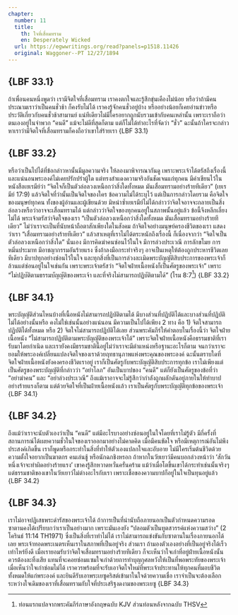 ```yaml
---
chapter:
  number: 11
  title:
    th: ใจที่เสื่อมทราม
    en: Desperately Wicked
  url: https://egwwritings.org/read?panels=p1518.11426
  original: Waggoner--PT 12/27/1894
---
```


## {LBF 33.1}

ถ้าเพื่อนคนหนึ่งพูดว่า เรามีจิตใจที่เสื่อมทราม เราคงตกใจและรู้สึกขุ่นเคืองไม่น้อย หรือว่าถ้ามีคนประณามเราว่าเป็นคนชั่วช้า ก็คงรับไม่ได้ เราคงรู้จักคนชั่วอยู่บ้าง หรืออย่างน้อยก็เคยอ่านข่าวหรือประวัติเกี่ยวกับคนชั่วช้าสามานย์ แน่ทีเดียวไม่มีใครอยากถูกนับรวมเข้ากับคนเหล่านั้น เพราะเราถือว่าตนเองอยู่ในจำพวก “คนดี” แม้จะไม่ดีที่สุดก็ตาม แต่ก็ไม่ได้ทำอะไรที่จัดว่า “ชั่ว” ฉะนั้นถ้าใครจะกล่าวหาเราว่ามีจิตใจที่เสื่อมทรามก็คงถือว่าเขาใส่ร้ายเรา {LBF 33.1}

## {LBF 33.2}

หรือว่าเป็นไปได้ที่ข้อกล่าวหานั้นมีมูลความจริง ให้ลองมาพิจารณากันดู เพราะพระเจ้าได้ตรัสถึงเรื่องนี้ และแน่นอนพระองค์ไม่เคยปรักปรำผู้ใด แต่ทรงสำแดงความจริงอันชัดเจนแก่ทุกคน มีคำเขียนไว้ในหนังสือเยเรมีย์ว่า “จิตใจก็เป็นตัวล่อลวงเหนือกว่าสิ่งใดทั้งหมด มันเสื่อมทรามอย่างร้ายทีเดียว” (เยเรมีย์ 17:9) แล้วจิตใจที่ว่านั้นเป็นจิตใจของใคร ข้อความไม่ได้ระบุไว้ แต่เป็นการกล่าวโดยรวม คือจิตใจของมนุษย์ทุกคน ทั้งของผู้อ่านและผู้เขียนด้วย มิหนำซ้ำเยเรมีย์ไม่ได้กล่าวว่าจิตใจอาจจะกลายเป็นสิ่งล่อลวงหรือว่าอาจจะเสื่อมทรามได้ แต่กล่าวว่าจิตใจของทุกคนอยู่ในสภาพนั้นอยู่แล้ว ข้อนี้จึงหลีกเลี่ยงไม่ได้ พระเจ้าตรัสว่าจิตใจของเรา “เป็นตัวล่อลวงเหนือกว่าสิ่งใดทั้งหมด มันเสื่อมทรามอย่างร้ายทีเดียว” ไม่ว่าเราจะเป็นที่นับหน้าถือตาสักเพียงใดในสังคม ถ้าจิตใจอย่างมนุษย์ครองชีวิตของเรา แสดงว่าเรา “เสื่อมทรามอย่างร้ายทีเดียว” แล้วสาเหตุที่เราไม่ได้ตระหนักถึงเรื่องนี้ ก็เนื่องจากว่า “จิตใจเป็นตัวล่อลวงเหนือกว่าสิ่งใด” นั่นเอง มีการคิดฆ่าคนซ่อนไว้ในใจ มีการล่วงประเวณี การลักขโมย การหมิ่นประมาท มีอาชญากรรมอันร้ายแรง ซึ่งถ้าลงมือกระทำจริงๆ อาจเป็นเหตุให้ต้องถูกประหารชีวิตเลยทีเดียว มีบาปทุกอย่างซ่อนไว้ในใจ และทุกสิ่งที่เป็นการล่วงละเมิดพระบัญญัติสิบประการของพระเจ้าก็ล้วนแต่ซ่อนอยู่ในใจเช่นกัน เพราะพระเจ้าตรัสว่า “จิตใจฝ่ายเนื้อหนังก็เป็นศัตรูของพระเจ้า” เพราะ “ไม่ปฏิบัติตามธรรมบัญญัติของพระเจ้า และที่จริงไม่สามารถปฏิบัติตามได้” (โรม 8:7[^1]) {LBF 33.2}

[^1]: ท่อนแรกแปลจากพระคัมภีร์ภาษาอังกฤษฉบับ KJV ส่วนท่อนหลังจากฉบับ THSV

## {LBF 34.1}

พระบัญญัติส่วนไหนบ้างที่เนื้อหนังไม่สามารถปฏิบัติตามได้ มีบางส่วนที่ปฏิบัติได้และบางส่วนที่ปฏิบัติไม่ได้อย่างนั้นหรือ คงไม่ใช่เช่นนั้นอย่างแน่นอน มีความเป็นไปได้เพียง 2 ทาง คือ 1) จิตใจสามารถปฏิบัติได้ทั้งหมด หรือ 2) จิตใจไม่สามารถปฏิบัติได้เลย ส่วนพระคัมภีร์ให้คำตอบในเรื่องนี้ว่า จิตใจฝ่ายเนื้อหนัง “ไม่สามารถปฏิบัติตามพระบัญญัติของพระเจ้าได้” เพราะจิตใจฝ่ายเนื้อหนังคือธรรมชาติที่เรารับมาโดยกำเนิด และเรายังคงมีธรรมชาตินี้อยู่ไม่ว่าเราจะมีตำแหน่งหรือฐานะอะไรก็ตาม จนกว่าเราจะยอมให้พระองค์เปลี่ยนแปลงจิตใจของเราด้วยฤทธานุภาพแห่งพระคุณของพระองค์ ฉะนั้นตราบใดที่จิตใจฝ่ายเนื้อหนังยังคงครองชีวิตเราอยู่ เราก็เป็นศัตรูกับพระบัญญัติสิบประการทุกข้อ เราไม่เพียงแต่เป็นศัตรูของพระบัญญัติที่กล่าวว่า “อย่าโลภ” อันเป็นบาปของ “คนดี” แต่ก็ยังเป็นศัตรูของข้อที่ว่า “อย่าฆ่าคน” และ “อย่าล่วงประเวณี” ถึงแม้เราอาจจะไม่รู้สึกว่ากำลังถูกผลักดันอยู่ภายในให้ทำบาปอย่างร้ายแรงก็ตาม แต่ด้วยจิตใจที่เป็นฝ่ายเนื้อหนังแล้ว เราเป็นศัตรูกับพระบัญญัติทุกข้อของพระเจ้า {LBF 34.1}

## {LBF 34.2}

ถึงแม้ว่าเราจะนับตัวเองว่าเป็น “คนดี” แต่มีอะไรบางอย่างซ่อนอยู่ในใจโดยที่เราไม่รู้ตัว มีกี่ครั้งที่สถานการณ์ได้เผยความชั่วในใจของเราออกมาอย่างไม่คาดคิด เมื่อมีคนขัดใจ หรือมีเหตุการณ์อันไม่พึงประสงค์เกิดขึ้น เราก็พูดหรือกระทำในสิ่งที่ทำให้ตัวเองแปลกใจและอับอาย ไม่มีใครเริ่มต้นชีวิตด้วยความตั้งใจอยากเป็นฆาตกร คนเล่นชู้ หรือนักฉกชิงหรอก ถ้าหากในวัยเยาว์มีคนบอกล่วงหน้าว่า ‘สักวันหนึ่งเจ้าจะทำผิดอย่างร้ายแรง’ เขาคงรู้สึกหวาดหวั่นครั่นคร้าม แม้ว่าเมื่อโตขึ้นเขาได้กระทำเช่นนั้นจริงๆ แต่ธรรมชาติของเขาในวัยเยาว์ไม่ต่างอะไรกับเรา เพราะเชื้อของความบาปก็อยู่ในใจเป็นทุนอยู่แล้ว {LBF 34.2}

## {LBF 34.3}

เราไม่อาจปฏิเสธพระดำรัสของพระเจ้าได้ ถ้าการเป็นที่น่านับถือภายนอกเป็นตัวกำหนดความรอด ซาตานคงได้เปรียบกว่าเราเป็นอย่างมาก เพราะมันเองยัง “ปลอมตัวเป็นทูตสวรรค์แห่งความสว่าง” (2 โครินธ์ 11:14 TH1971) ซึ่งเป็นสิ่งที่เราทำไม่ได้ เราไม่สามารถแข่งขันกับซาตานในเรื่องภายนอกได้เลย พระเจ้าทอดพระเนตรเห็นเราในสภาพที่เป็นอยู่จริง ส่วนเรา ถ้ามองตัวเองอย่างที่เป็นอยู่จริงได้เร็วเท่าไหร่ยิ่งดี เมื่อเรายอมรับว่าจิตใจเสื่อมทรามอย่างร้ายทีเดียว ก็จะเห็นว่าใจเก่าที่อยู่ฝ่ายเนื้อหนังนั้นควรต้องละทิ้งเสีย แทนที่จะคอยซ่อมแซมใจเก่าด้วยการทำบุญกุศลหวังให้เป็นที่พอพระทัยของพระเจ้า เมื่อเห็นว่าใจเก่าซ่อมไม่ได้ เราควรพร้อมที่จะรับเอาจิตใจใหม่ที่พระเจ้าประทานให้ทุกคนที่มอบชีวิตทั้งหมดให้แก่พระองค์ และยินดีรับเอาพระเยซูคริสต์เข้ามาในใจด้วยความเชื่อ เราจำเป็นจะต้องเลือกระหว่างใจเดิมของเราที่เสื่อมทรามกับใจที่ประเสริฐงดงามของพระเยซู {LBF 34.3}
